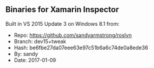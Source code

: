 ## Binaries for Xamarin Inspector

Built in VS 2015 Update 3 on Windows 8.1 from:

* Repo: https://github.com/sandyarmstrong/roslyn
* Branch: dev15+tweak
* Hash: be6fbe27da07eee63e97c51b6a6c74de0a8ede36
* By: sandy
* Date: 2017-01-09
